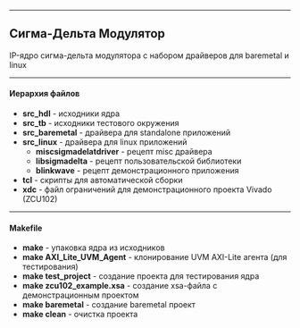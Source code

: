 ------

## Сигма-Дельта Модулятор

IP-ядро сигма-дельта модулятора с набором драйверов для baremetal и linux 

------

#### Иерархия файлов

- **src_hdl** - исходники ядра
- **src_tb** - исходники тестового окружения
- **src_baremetal** - драйвера для standalone приложений
- **src_linux** - драйвера для linux приложений
  - **miscsigmadelatdriver** - рецепт misc драйвера
  - **libsigmadelta** - рецепт пользовательской библиотеки
  - **blinkwave** - рецепт демонстрационного приложения
- **tcl** - скрипты для автоматической сборки
- **xdc** - файл ограничений для демонстрационного проекта Vivado (ZCU102)

------

#### Makefile

- **make** - упаковка ядра из исходников
- **make AXI_Lite_UVM_Agent** - клонирование UVM AXI-Lite агента (для тестирования)
- **make test_project** - создание проекта для тестирования ядра
- **make zcu102_example.xsa** - создание xsa-файла с демонстрационным проектом
- **make baremetal** - создание baremetal проект
- **make clean** - очистка проекта
